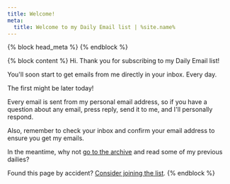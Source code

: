 ```yaml
---
title: Welcome!
meta:
  title: Welcome to my Daily Email list | %site.name%
---
```


{% block head_meta %}
<meta name="robots" content="noindex">
{% endblock %}

{% block content %}
Hi. Thank you for subscribing to my Daily Email list!

You'll soon start to get emails from me directly in your inbox. Every day.

The first might be later today!

Every email is sent from my personal email address, so if you have a question about any email, press reply, send it to me, and I'll personally respond.

Also, remember to check your inbox and confirm your email address to ensure you get my emails.

In the meantime, why not [go to the archive](/archive) and read some of my previous dailies?

Found this page by accident? [Consider joining the list](/daily).
{% endblock %}
